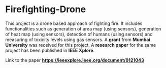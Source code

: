 # Firefighting-Drone
This project is a drone based approach of fighting fire. It includes functionalities such as generation of area map (using sensors), generation of heat map (using sensors), detection of humans (using sensors) and measuring of toxicity levels using gas sensors. A **grant** from **Mumbai University** was received for this project.
A **research paper** for the same project has been published in **IEEE Xplore**.

Link to the paper **https://ieeexplore.ieee.org/document/9121043**
